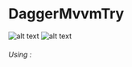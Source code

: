 # DaggerMvvmTry


![alt text](https://github.com/azwarbahar07/DaggerMvvmTry/blob/master/Screanshoot/Screenshot_2020_1029_194019.jpg)  ![alt text](https://github.com/azwarbahar07/DaggerMvvmTry/blob/master/Screanshoot/Screenshot_2020_1029_194040.jpg) 



###### Using : 
